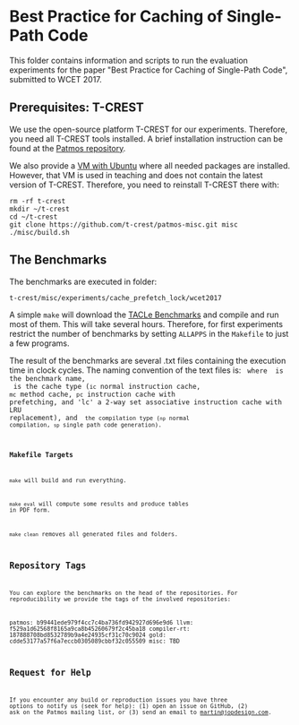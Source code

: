 # Best Practice for Caching of Single-Path Code

This folder contains information and scripts to run the evaluation experiments
for the paper "Best Practice for Caching of Single-Path Code",
submitted to WCET 2017.

## Prerequisites: T-CREST

We use the open-source platform T-CREST for our experiments. Therefore, you
need all T-CREST tools installed. A brief installation instruction can be found
at the [Patmos repository](https://github.com/t-crest/patmos).

We also provide a [VM with Ubuntu](http://patmos.compute.dtu.dk/)
where all needed packages are installed. However, that VM is used in teaching
and does not contain the latest version of T-CREST. Therefore, you need
to reinstall T-CREST there with:

    rm -rf t-crest
    mkdir ~/t-crest
    cd ~/t-crest
    git clone https://github.com/t-crest/patmos-misc.git misc
    ./misc/build.sh

## The Benchmarks

The benchmarks are executed in folder:

    t-crest/misc/experiments/cache_prefetch_lock/wcet2017

A simple `make` will download the
[TACLe Benchmarks](https://github.com/tacle/tacle-bench)
and compile and run most of them. This will take several hours.
Therefore, for first experiments restrict the number of benchmarks
by setting `ALLAPPS` in the `Makefile` to just a few programs.

The result of the benchmarks are several .txt files containing the
execution time in clock cycles. The naming convention of the text
files is: <app>_<cache>_<code> where <app> is the benchmark name,
<cache> is the cache type (`ic` normal instruction cache, `mc`
method cache, `pc` instruction cache with prefetching, and 'lc'
a 2-way set associative instruction cache with LRU replacement), and
<code> the compilation type (`np` normal compilation, `sp`
single path code generation).

### Makefile Targets

`make` will build and run everything.

`make eval` will compute some results and produce tables in PDF form.

`make clean` removes all generated files and folders.

## Repository Tags

You can explore the benchmarks on the head of the repositories.
For reproducibility we provide the tags of the involved repositories:

patmos: b99441ede979f4cc7c4ba736fd942927d696e9d6
llvm: f529a1d62568f8165a9ca8b45260679f2c45ba18
compiler-rt: 187888708bd8532789b9a4e24935cf31c70c9024
gold: cdde53177a57f6a7eccb0305089cbbf32c055509
misc: TBD

## Request for Help

If you encounter any build or reproduction issues you have three options
to notify us (seek for help): (1) open an issue on GitHub, (2) ask on the
Patmos mailing list, or (3) send an email to martin@jopdesign.com.

